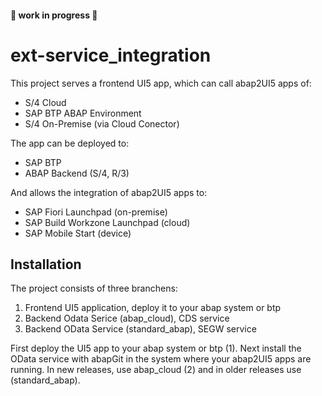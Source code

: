 #### 🚧 work in progress 🚧
# ext-service_integration
This project serves a frontend UI5 app, which can call abap2UI5 apps of:
* S/4 Cloud
* SAP BTP ABAP Environment
* S/4 On-Premise (via Cloud Conector)

The app can be deployed to:
* SAP BTP
* ABAP Backend (S/4, R/3)

And allows the integration of abap2UI5 apps to:
* SAP Fiori Launchpad (on-premise)
* SAP Build Workzone Launchpad (cloud)
* SAP Mobile Start (device)

## Installation
The project consists of three branchens:
1. Frontend UI5 application, deploy it to your abap system or btp
2. Backend Odata Serice (abap_cloud), CDS service
3. Backend OData Service (standard_abap), SEGW service

First deploy the UI5 app to your abap system or btp (1). Next install the OData service with abapGit in the system where your abap2UI5 apps are running. In new releases, use abap_cloud (2) and in older releases use (standard_abap).
